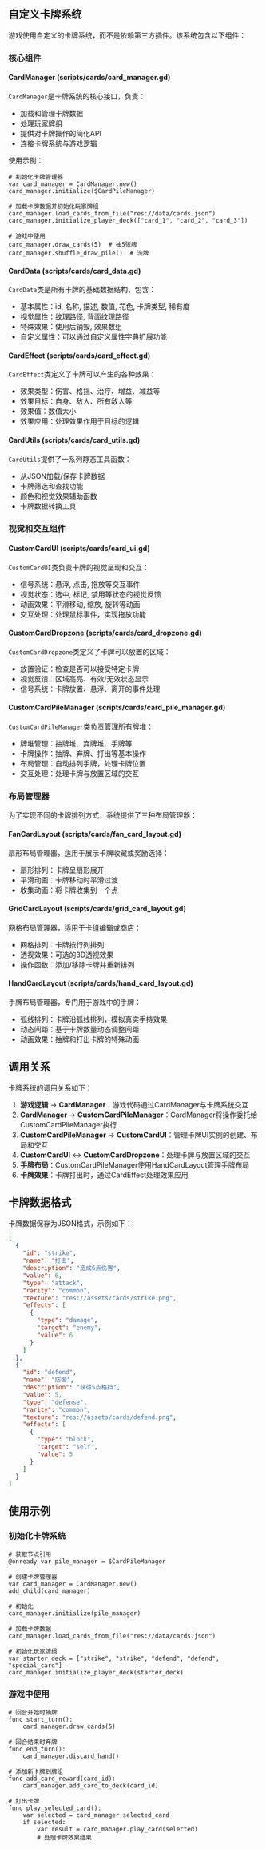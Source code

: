 
## 自定义卡牌系统

游戏使用自定义的卡牌系统，而不是依赖第三方插件。该系统包含以下组件：

### 核心组件

#### CardManager (scripts/cards/card_manager.gd)

`CardManager`是卡牌系统的核心接口，负责：
- 加载和管理卡牌数据
- 处理玩家牌组
- 提供对卡牌操作的简化API
- 连接卡牌系统与游戏逻辑

使用示例：
```gdscript
# 初始化卡牌管理器
var card_manager = CardManager.new()
card_manager.initialize($CardPileManager)

# 加载卡牌数据并初始化玩家牌组
card_manager.load_cards_from_file("res://data/cards.json")
card_manager.initialize_player_deck(["card_1", "card_2", "card_3"])

# 游戏中使用
card_manager.draw_cards(5)  # 抽5张牌
card_manager.shuffle_draw_pile()  # 洗牌
```

#### CardData (scripts/cards/card_data.gd)

`CardData`类是所有卡牌的基础数据结构，包含：
- 基本属性：id, 名称, 描述, 数值, 花色, 卡牌类型, 稀有度
- 视觉属性：纹理路径, 背面纹理路径
- 特殊效果：使用后销毁, 效果数组
- 自定义属性：可以通过自定义属性字典扩展功能

#### CardEffect (scripts/cards/card_effect.gd)

`CardEffect`类定义了卡牌可以产生的各种效果：
- 效果类型：伤害、格挡、治疗、增益、减益等
- 效果目标：自身、敌人、所有敌人等
- 效果值：数值大小
- 效果应用：处理效果作用于目标的逻辑

#### CardUtils (scripts/cards/card_utils.gd)

`CardUtils`提供了一系列静态工具函数：
- 从JSON加载/保存卡牌数据
- 卡牌筛选和查找功能
- 颜色和视觉效果辅助函数
- 卡牌数据转换工具

### 视觉和交互组件

#### CustomCardUI (scripts/cards/card_ui.gd)

`CustomCardUI`类负责卡牌的视觉呈现和交互：
- 信号系统：悬浮, 点击, 拖放等交互事件
- 视觉状态：选中, 标记, 禁用等状态的视觉反馈
- 动画效果：平滑移动, 缩放, 旋转等动画
- 交互处理：处理鼠标事件，实现拖放功能

#### CustomCardDropzone (scripts/cards/card_dropzone.gd)

`CustomCardDropzone`类定义了卡牌可以放置的区域：
- 放置验证：检查是否可以接受特定卡牌
- 视觉反馈：区域高亮、有效/无效状态显示
- 信号系统：卡牌放置、悬浮、离开的事件处理

#### CustomCardPileManager (scripts/cards/card_pile_manager.gd)

`CustomCardPileManager`类负责管理所有牌堆：
- 牌堆管理：抽牌堆、弃牌堆、手牌等
- 卡牌操作：抽牌、弃牌、打出等基本操作
- 布局管理：自动排列手牌，处理卡牌位置
- 交互处理：处理卡牌与放置区域的交互

### 布局管理器

为了实现不同的卡牌排列方式，系统提供了三种布局管理器：

#### FanCardLayout (scripts/cards/fan_card_layout.gd)

扇形布局管理器，适用于展示卡牌收藏或奖励选择：
- 扇形排列：卡牌呈扇形展开
- 平滑动画：卡牌移动时平滑过渡
- 收集动画：将卡牌收集到一个点

#### GridCardLayout (scripts/cards/grid_card_layout.gd)

网格布局管理器，适用于卡组编辑或商店：
- 网格排列：卡牌按行列排列
- 透视效果：可选的3D透视效果
- 操作函数：添加/移除卡牌并重新排列

#### HandCardLayout (scripts/cards/hand_card_layout.gd)

手牌布局管理器，专门用于游戏中的手牌：
- 弧线排列：卡牌沿弧线排列，模拟真实手持效果
- 动态间距：基于卡牌数量动态调整间距
- 动画效果：抽牌和打出卡牌的特殊动画

## 调用关系

卡牌系统的调用关系如下：

1. **游戏逻辑** -> **CardManager**：游戏代码通过CardManager与卡牌系统交互
2. **CardManager** -> **CustomCardPileManager**：CardManager将操作委托给CustomCardPileManager执行
3. **CustomCardPileManager** -> **CustomCardUI**：管理卡牌UI实例的创建、布局和交互
4. **CustomCardUI** <-> **CustomCardDropzone**：处理卡牌与放置区域的交互
5. **手牌布局**：CustomCardPileManager使用HandCardLayout管理手牌布局
6. **卡牌效果**：卡牌打出时，通过CardEffect处理效果应用

## 卡牌数据格式

卡牌数据保存为JSON格式，示例如下：

```json
[
  {
	"id": "strike",
	"name": "打击",
	"description": "造成6点伤害",
	"value": 6,
	"type": "attack",
	"rarity": "common",
	"texture": "res://assets/cards/strike.png",
	"effects": [
	  {
		"type": "damage",
		"target": "enemy",
		"value": 6
	  }
	]
  },
  {
	"id": "defend",
	"name": "防御",
	"description": "获得5点格挡",
	"value": 5,
	"type": "defense",
	"rarity": "common",
	"texture": "res://assets/cards/defend.png",
	"effects": [
	  {
		"type": "block",
		"target": "self",
		"value": 5
	  }
	]
  }
]
```

## 使用示例

### 初始化卡牌系统

```gdscript
# 获取节点引用
@onready var pile_manager = $CardPileManager

# 创建卡牌管理器
var card_manager = CardManager.new()
add_child(card_manager)

# 初始化
card_manager.initialize(pile_manager)

# 加载卡牌数据
card_manager.load_cards_from_file("res://data/cards.json")

# 初始化玩家牌组
var starter_deck = ["strike", "strike", "defend", "defend", "special_card"]
card_manager.initialize_player_deck(starter_deck)
```

### 游戏中使用

```gdscript
# 回合开始时抽牌
func start_turn():
	card_manager.draw_cards(5)
	
# 回合结束时弃牌
func end_turn():
	card_manager.discard_hand()
	
# 添加新卡牌到牌组
func add_card_reward(card_id):
	card_manager.add_card_to_deck(card_id)
	
# 打出卡牌
func play_selected_card():
	var selected = card_manager.selected_card
	if selected:
		var result = card_manager.play_card(selected)
		# 处理卡牌效果结果
```